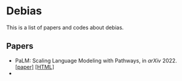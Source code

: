 # Debias
This is a list of papers and codes about debias.

<!--- * Title, in *NeurIPS* 2019. [\[paper\]]() [\[code\]]() ---> 

## Papers
* PaLM: Scaling Language Modeling with Pathways, in *arXiv* 2022. [\[paper\]](https://arxiv.org/pdf/2204.02311) [\[HTML\]](https://ar5iv.labs.arxiv.org/html/2201.11903)
* 
